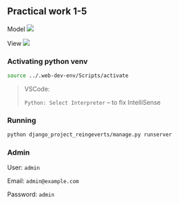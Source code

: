 ## Practical work 1-5

Model
![](https://i.imgur.com/60P88U7.png)

View
![](https://i.imgur.com/G0y3Vvm.png)

### Activating python venv

```bash
source ../.web-dev-env/Scripts/activate
```

> VSCode:
>
> `Python: Select Interpreter` – to fix IntelliSense

### Running

```bash
python django_project_reingeverts/manage.py runserver
```

### Admin

User: `admin`

Email: `admin@example.com`

Password: `admin`
